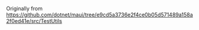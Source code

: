 Originally from https://github.com/dotnet/maui/tree/e9cd5a3736e2f4ce0b05d571489a158a2f0ed41e/src/TestUtils